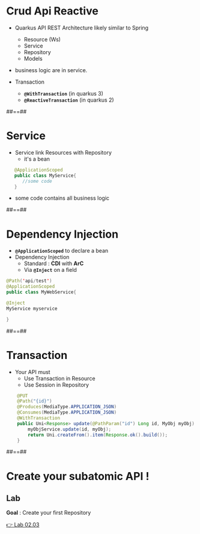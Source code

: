<!-- .slide: class="with-code" -->

# Crud Api Reactive

- Quarkus API REST Architecture likely similar to Spring

  - Resource (Ws)
  - Service
  - Repository
  - Models

- business logic are in service.
- Transaction
  - **`@WithTransaction`** (in quarkus 3)
  - **`@ReactiveTransaction`** (in quarkus 2)

##==##

<!-- .slide: class="with-code" -->

# Service

- Service link Resources with Repository
  - it's a bean

```java
   @ApplicationScoped
   public class MyService{
      //some code
   }
```

- some code contains all business logic

##==##

<!-- .slide: class="with-code" -->

# Dependency Injection

- **`@ApplicationScoped`** to declare a bean
- Dependency Injection
  - Standard : **CDI** with **ArC**
  - Via **`@Inject`** on a field

```java
@Path('api/test')
@ApplicationScoped
public class MyWebService{

@Inject
MyService myservice

}
```

##==##

<!-- .slide: class="with-code" -->

# Transaction

- Your API must
  - Use Transaction in Resource
  - Use Session in Repository

```java
    @PUT
    @Path("{id}")
    @Produces(MediaType.APPLICATION_JSON)
    @Consumes(MediaType.APPLICATION_JSON)
    @WithTransaction
    public Uni<Response> update(@PathParam("id") Long id, MyObj myObj) {
        myObjService.update(id, myObj);
        return Uni.createFrom().item(Response.ok().build());
    }
```

##==##

<!-- .slide: class="exercice" -->

# Create your subatomic API !

## Lab

**Goal** : Create your first Repository

[👉 Lab 02.03](https://github.com/sfeir-open-source/sfeir-school-quarkus/tree/main/steps/02.03-crud-api-reactive/README.md)
